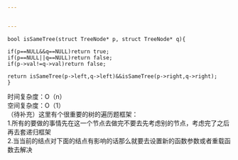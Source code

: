 ```yaml
---


---
```


<pre><code>bool isSameTree(struct TreeNode* p, struct TreeNode* q){

if(p==NULL&amp;&amp;q==NULL)return true;
if(p==NULL||q==NULL)return false;
if(p-&gt;val!=q-&gt;val)return false;

return isSameTree(p-&gt;left,q-&gt;left)&amp;&amp;isSameTree(p-&gt;right,q-&gt;right);
}
</code></pre>
<p>时间复杂度：O（n）<br>
空间复杂度：O（1）<br>
（待补充）这里有个很重要的树的遍历题框架：<br>
1.所有的要做的事情先在这一个节点去做完不要去先考虑别的节点，考虑完了之后再去套递归框架<br>
2.当当前的结点对下面的结点有影响的话那么就要去设置新的函数参数或者重载函数去解决</p>

